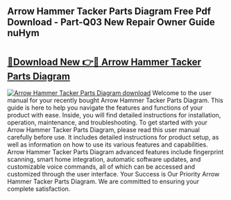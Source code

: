 ## Arrow Hammer Tacker Parts Diagram Free Pdf Download - Part-Q03 New Repair Owner Guide nuHym

# <h2><a href="http://dfme8bv.blite.top/?on=Arrow+Hammer+Tacker+Parts+Diagram">🔗Download New 👉🔴 Arrow Hammer Tacker Parts Diagram</a></h2>

[![Arrow Hammer Tacker Parts Diagram download](https://i.imgur.com/lujVjoI.png)](http://dfme8bv.blite.top/?on=Arrow+Hammer+Tacker+Parts+Diagram)
Welcome to the user manual for your recently bought Arrow Hammer Tacker Parts Diagram. This guide is here to help you navigate the features and functions of your product with ease. Inside, you will find detailed instructions for installation, operation, maintenance, and troubleshooting. To get started with your Arrow Hammer Tacker Parts Diagram, please read this user manual carefully before use. It includes detailed instructions for product setup, as well as information on how to use its various features and capabilities. Arrow Hammer Tacker Parts Diagram advanced features include fingerprint scanning, smart home integration, automatic software updates, and customizable voice commands, all of which can be accessed and customized through the user interface. Your Success is Our Priority Arrow Hammer Tacker Parts Diagram. We are committed to ensuring your complete satisfaction.
